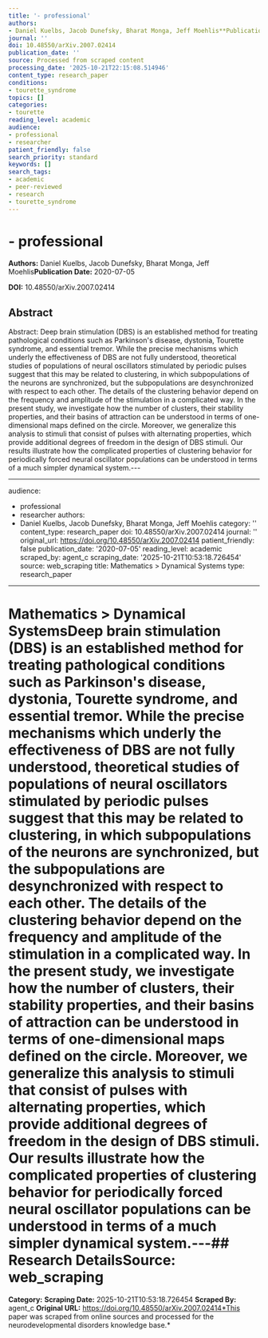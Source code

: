 ```yaml
---
title: '- professional'
authors:
- Daniel Kuelbs, Jacob Dunefsky, Bharat Monga, Jeff Moehlis**Publication Date:** 2020-07-05
journal: ''
doi: 10.48550/arXiv.2007.02414
publication_date: ''
source: Processed from scraped content
processing_date: '2025-10-21T22:15:08.514946'
content_type: research_paper
conditions:
- tourette_syndrome
topics: []
categories:
- tourette
reading_level: academic
audience:
- professional
- researcher
patient_friendly: false
search_priority: standard
keywords: []
search_tags:
- academic
- peer-reviewed
- research
- tourette_syndrome
---
```


# - professional

**Authors:** Daniel Kuelbs, Jacob Dunefsky, Bharat Monga, Jeff Moehlis**Publication Date:** 2020-07-05

**DOI:** 10.48550/arXiv.2007.02414

## Abstract

Abstract:
Deep brain stimulation (DBS) is an established method for treating pathological conditions such as Parkinson's disease, dystonia, Tourette syndrome, and essential tremor. While the precise mechanisms which underly the effectiveness of DBS are not fully understood, theoretical studies of populations of neural oscillators stimulated by periodic pulses suggest that this may be related to clustering, in which subpopulations of the neurons are synchronized, but the subpopulations are desynchronized with respect to each other. The details of the clustering behavior depend on the frequency and amplitude of the stimulation in a complicated way. In the present study, we investigate how the number of clusters, their stability properties, and their basins of attraction can be understood in terms of one-dimensional maps defined on the circle. Moreover, we generalize this analysis to stimuli that consist of pulses with alternating properties, which provide additional degrees of freedom in the design of DBS stimuli. Our results illustrate how the complicated properties of clustering behavior for periodically forced neural oscillator populations can be understood in terms of a much simpler dynamical system.---

---
audience:
- professional
- researcher
authors:
- Daniel Kuelbs, Jacob Dunefsky, Bharat Monga, Jeff Moehlis
category: ''
content_type: research_paper
doi: 10.48550/arXiv.2007.02414
journal: ''
original_url: https://doi.org/10.48550/arXiv.2007.02414
patient_friendly: false
publication_date: '2020-07-05'
reading_level: academic
scraped_by: agent_c
scraping_date: '2025-10-21T10:53:18.726454'
source: web_scraping
title: Mathematics > Dynamical Systems
type: research_paper
---
# Mathematics > Dynamical SystemsDeep brain stimulation (DBS) is an established method for treating pathological conditions such as Parkinson's disease, dystonia, Tourette syndrome, and essential tremor. While the precise mechanisms which underly the effectiveness of DBS are not fully understood, theoretical studies of populations of neural oscillators stimulated by periodic pulses suggest that this may be related to clustering, in which subpopulations of the neurons are synchronized, but the subpopulations are desynchronized with respect to each other. The details of the clustering behavior depend on the frequency and amplitude of the stimulation in a complicated way. In the present study, we investigate how the number of clusters, their stability properties, and their basins of attraction can be understood in terms of one-dimensional maps defined on the circle. Moreover, we generalize this analysis to stimuli that consist of pulses with alternating properties, which provide additional degrees of freedom in the design of DBS stimuli. Our results illustrate how the complicated properties of clustering behavior for periodically forced neural oscillator populations can be understood in terms of a much simpler dynamical system.---## Research Details**Source:** web_scraping
**Category:**
**Scraping Date:** 2025-10-21T10:53:18.726454
**Scraped By:** agent_c
**Original URL:** https://doi.org/10.48550/arXiv.2007.02414*This paper was scraped from online sources and processed for the neurodevelopmental disorders knowledge base.*
